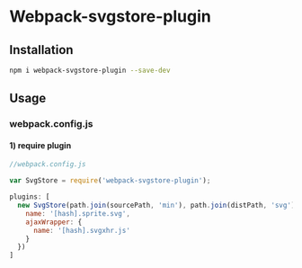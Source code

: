 # Webpack-svgstore-plugin

## Installation
```bash
npm i webpack-svgstore-plugin --save-dev
```
## Usage
### webpack.config.js
#### 1) require plugin
```javascript
//webpack.config.js

var SvgStore = require('webpack-svgstore-plugin');

plugins: [
  new SvgStore(path.join(sourcePath, 'min'), path.join(distPath, 'svg'), {
    name: '[hash].sprite.svg',
    ajaxWrapper: {
      name: '[hash].svgxhr.js'
    }
  })
]

```

